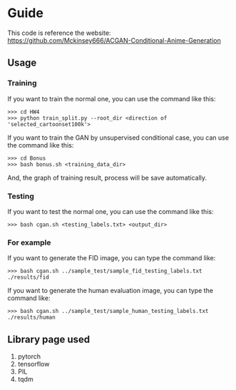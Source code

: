 # Guide
This code is reference the website: https://github.com/Mckinsey666/ACGAN-Conditional-Anime-Generation

## Usage
### Training 
If you want to train the normal one, you can use the command like this:
```
>>> cd HW4
>>> python train_split.py --root_dir <direction of 'selected_cartoonset100k'>
```
If you want to train the GAN by unsupervised conditional case, you can use the command like this:
```
>>> cd Bonus
>>> bash bonus.sh <training_data_dir>
```
And, the graph of training result, process will be save automatically.
### Testing
If you want to test the normal one, you can use the command like this:
```
>>> bash cgan.sh <testing_labels.txt> <output_dir>
```
### For example
If you want to generate the FID image, you can type the command like:
```
>>> bash cgan.sh ../sample_test/sample_fid_testing_labels.txt ./results/fid
```
If you want to generate the human evaluation image, you can type the command like:
```
>>> bash cgan.sh ../sample_test/sample_human_testing_labels.txt ./results/human
```

## Library page used
1. pytorch
2. tensorflow
3. PIL
4. tqdm